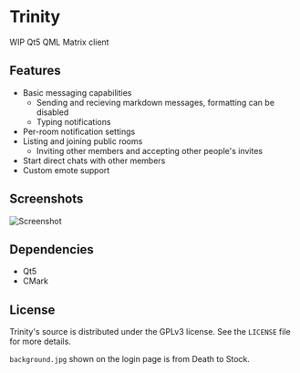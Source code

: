 # Trinity
WIP Qt5 QML Matrix client

## Features
* Basic messaging capabilities
  * Sending and recieving markdown messages, formatting can be disabled
  * Typing notifications
* Per-room notification settings
* Listing and joining public rooms
  * Inviting other members and accepting other people's invites
* Start direct chats with other members
* Custom emote support

## Screenshots

![Screenshot](https://raw.githubusercontent.com/invghost/Trinity/master/screenshot.png)

## Dependencies
* Qt5
* CMark

## License
Trinity's source is distributed under the GPLv3 license. See the `LICENSE` file for more details.

`background.jpg` shown on the login page is from Death to Stock.

